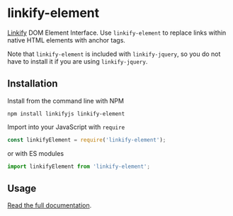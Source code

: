 linkify-element
===

[Linkify](https://soapbox.github.io/linkifyjs/) DOM Element Interface. Use `linkify-element` to replace links within native HTML elements with anchor tags.

Note that `linkify-element` is included with `linkify-jquery`, so you do not have to install it if you are using `linkify-jquery`.

## Installation

Install from the command line with NPM

```
npm install linkifyjs linkify-element
```

Import into your JavaScript with `require`
```js
const linkifyElement = require('linkify-element');
```
or with ES modules
```js
import linkifyElement from 'linkify-element';
```

## Usage

[Read the full documentation](https://soapbox.github.io/linkifyjs/docs/linkify-element.html).
